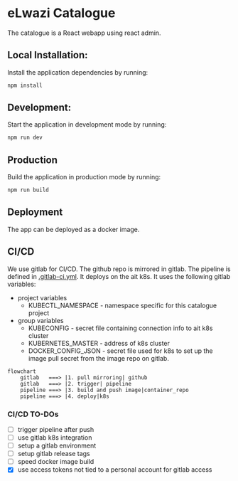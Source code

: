 # eLwazi Catalogue

The catalogue is a React webapp using react admin.

## Local Installation:

Install the application dependencies by running:

```sh
npm install
```

## Development:

Start the application in development mode by running:

```sh
npm run dev
```

## Production

Build the application in production mode by running:

```sh
npm run build
```

## Deployment
The app can be deployed as a docker image.

## CI/CD

We use gitlab for CI/CD.
The github repo is mirrored in gitlab.
The pipeline is defined in [.gitlab-ci.yml](.gitlab-ci.yml).
It deploys on the ait k8s.
It uses the following gitlab variables:
- project variables
  - KUBECTL_NAMESPACE - namespace specific for this catalogue project
- group variables
  - KUBECONFIG - secret file containing connection info to ait k8s cluster
  - KUBERNETES_MASTER - address of k8s cluster
  - DOCKER_CONFIG_JSON - secret file used for k8s to set up the image pull secret from the image repo on gitlab.

```mermaid
flowchart
    gitlab   ===> |1. pull mirroring| github 
    gitlab   ===> |2. trigger| pipeline
    pipeline ===> |3. build and push image|container_repo
    pipeline ===> |4. deploy|k8s

```

### CI/CD TO-DOs
- [ ] trigger pipeline after push
- [ ] use gitlab k8s integration
- [ ] setup a gitlab environment
- [ ] setup gitlab release tags
- [ ] speed docker image build
- [x] use access tokens not tied to a personal account for gitlab access
